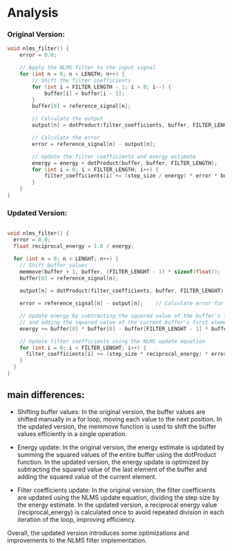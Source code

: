 
# Analysis

### Original Version:

```cpp
void nlms_filter() {
    error = 0.0;

    // Apply the NLMS filter to the input signal
    for (int n = 0; n < LENGTH; n++) {
        // Shift the filter coefficients
        for (int i = FILTER_LENGTH - 1; i > 0; i--) {
            buffer[i] = buffer[i - 1];
        }
        buffer[0] = reference_signal[n];

        // Calculate the output
        output[n] = dotProduct(filter_coefficients, buffer, FILTER_LENGTH);

        // Calculate the error
        error = reference_signal[n] - output[n];

        // Update the filter coefficients and energy estimate
        energy = energy + dotProduct(buffer, buffer, FILTER_LENGTH);
        for (int i = 0; i < FILTER_LENGTH; i++) {
            filter_coefficients[i] += (step_size / energy) * error * buffer[i];
        }
    }
}
```
### Updated Version:


```cpp

void nlms_filter() {
  error = 0.0;
  float reciprocal_energy = 1.0 / energy;

  for (int n = 0; n < LENGHT; n++) {
    // Shift buffer values
    memmove(buffer + 1, buffer, (FILTER_LENGHT - 1) * sizeof(float));
    buffer[0] = reference_signal[n];
    
    output[n] = dotProduct(filter_coefficients, buffer, FILTER_LENGHT);

    error = reference_signal[n] - output[n];    // Calculate error for current sample

    // Update energy by subtracting the squared value of the buffer's last element
    // and adding the squared value of the current buffer's first element
    energy += buffer[0] * buffer[0] - buffer[FILTER_LENGHT - 1] * buffer[FILTER_LENGHT - 1];

    // Update filter coefficients using the NLMS update equation
    for (int i = 0; i < FILTER_LENGHT; i++) {
      filter_coefficients[i] += (step_size * reciprocal_energy) * error * buffer[i];
    }
  }
}
```
## main differences:

- Shifting buffer values: In the original version, the buffer values are shifted manually in a for loop, moving each value to the next position. In the updated version, the memmove function is used to shift the buffer values efficiently in a single operation.

- Energy update: In the original version, the energy estimate is updated by summing the squared values of the entire buffer using the dotProduct function. In the updated version, the energy update is optimized by subtracting the squared value of the last element of the buffer and adding the squared value of the current element.

- Filter coefficients update: In the original version, the filter coefficients are updated using the NLMS update equation, dividing the step size by the energy estimate. In the updated version, a reciprocal energy value (reciprocal_energy) is calculated once to avoid repeated division in each iteration of the loop, improving efficiency.

Overall, the updated version introduces some optimizations and improvements to the NLMS filter implementation.
